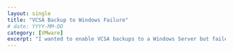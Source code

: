 ```yaml
---
layout: single
title: "VCSA Backup to Windows Failure"
# date: YYYY-MM-DD
category: [VMware]
excerpt: "I wanted to enable VCSA backups to a Windows Server but failed to get it working. Here is what I found."
---
```

